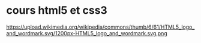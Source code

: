 # cours html5 et css3
https://upload.wikimedia.org/wikipedia/commons/thumb/6/61/HTML5_logo_and_wordmark.svg/1200px-HTML5_logo_and_wordmark.svg.png
